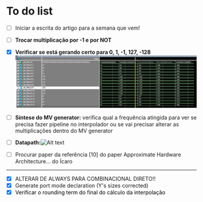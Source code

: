 # To do list

- [ ] Iniciar a escrita do artigo para a semana que vem!

- [ ] **Trocar multiplicação por -1 e por NOT**

- [x] **Verificar se está gerando certo para 0, 1, -1, 127, -128**![Alt text](images/verify.png)

- [ ] **Síntese do MV generator:** verifica qual a frequência atingida para ver se precisa fazer pipeline no interpolador ou se vai precisar alterar as multiplicações dentro do MV generator
- [ ] **Datapath:**![Alt text](images/datapath_0.jpg)

- [ ] Procurar paper  da referência [10] do paper Approximate Hardware Architecture... do Ícaro
---
- [x] ALTERAR DE ALWAYS PARA COMBINACIONAL DIRETO!!
- [x] Generate port mode declaration (Y's sizes corrected)
- [x] <span style="color:black">Verificar o rounding term do final do cálculo da interpolação</span> 